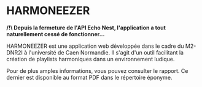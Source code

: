 # HARMONEEZER

**/!\ Depuis la fermeture de l'API Echo Nest, l'application a tout naturellement cessé de fonctionner...**

HARMONEEZER est une application web développée dans le cadre du M2-DNR2I à l'université de Caen Normandie.
Il s'agit d'un outil facilitant la création de playlists harmoniques dans un environnement ludique.

Pour de plus amples informations, vous pouvez consulter le rapport. Ce dernier est disponible au format PDF dans le répertoire éponyme.
